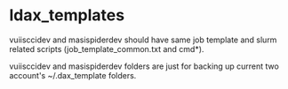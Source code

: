 # ldax_templates

vuiisccidev and masispiderdev should have same job template and slurm related scripts (job_template_common.txt and cmd*). 

vuiisccidev and masispiderdev folders are just for backing up current two account's ~/.dax_template folders.


